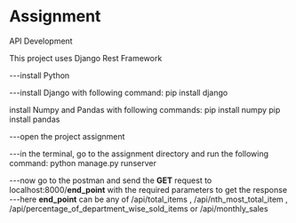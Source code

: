 # Assignment
API Development

This project uses Django Rest Framework

---install Python

---install Django with following command:
    pip install django

install Numpy and Pandas with following commands:
    pip install numpy
    pip install pandas

---open the project assignment

---in the terminal, go to the assignment directory and run the following command:
    python manage.py runserver
    
---now go to the postman and send the **GET** request to localhost:8000/**end_point** with the required parameters to get the response
---here **end_point** can be any of /api/total_items , /api/nth_most_total_item , /api/percentage_of_department_wise_sold_items or /api/monthly_sales




